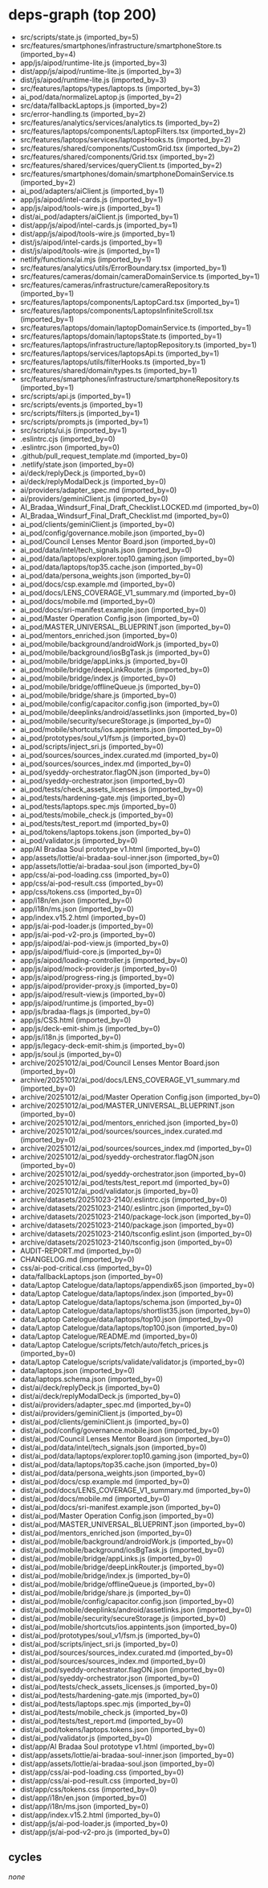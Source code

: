# deps-graph (top 200)
- src/scripts/state.js  (imported_by=5)
- src/features/smartphones/infrastructure/smartphoneStore.ts  (imported_by=4)
- app/js/aipod/runtime-lite.js  (imported_by=3)
- dist/app/js/aipod/runtime-lite.js  (imported_by=3)
- dist/js/aipod/runtime-lite.js  (imported_by=3)
- src/features/laptops/types/laptops.ts  (imported_by=3)
- ai_pod/data/normalizeLaptop.js  (imported_by=2)
- src/data/fallbackLaptops.js  (imported_by=2)
- src/error-handling.ts  (imported_by=2)
- src/features/analytics/services/analytics.ts  (imported_by=2)
- src/features/laptops/components/LaptopFilters.tsx  (imported_by=2)
- src/features/laptops/services/laptopsHooks.ts  (imported_by=2)
- src/features/shared/components/CustomGrid.tsx  (imported_by=2)
- src/features/shared/components/Grid.tsx  (imported_by=2)
- src/features/shared/services/queryClient.ts  (imported_by=2)
- src/features/smartphones/domain/smartphoneDomainService.ts  (imported_by=2)
- ai_pod/adapters/aiClient.js  (imported_by=1)
- app/js/aipod/intel-cards.js  (imported_by=1)
- app/js/aipod/tools-wire.js  (imported_by=1)
- dist/ai_pod/adapters/aiClient.js  (imported_by=1)
- dist/app/js/aipod/intel-cards.js  (imported_by=1)
- dist/app/js/aipod/tools-wire.js  (imported_by=1)
- dist/js/aipod/intel-cards.js  (imported_by=1)
- dist/js/aipod/tools-wire.js  (imported_by=1)
- netlify/functions/ai.mjs  (imported_by=1)
- src/features/analytics/utils/ErrorBoundary.tsx  (imported_by=1)
- src/features/cameras/domain/cameraDomainService.ts  (imported_by=1)
- src/features/cameras/infrastructure/cameraRepository.ts  (imported_by=1)
- src/features/laptops/components/LaptopCard.tsx  (imported_by=1)
- src/features/laptops/components/LaptopsInfiniteScroll.tsx  (imported_by=1)
- src/features/laptops/domain/laptopDomainService.ts  (imported_by=1)
- src/features/laptops/domain/laptopsState.ts  (imported_by=1)
- src/features/laptops/infrastructure/laptopRepository.ts  (imported_by=1)
- src/features/laptops/services/laptopsApi.ts  (imported_by=1)
- src/features/laptops/utils/filterHooks.ts  (imported_by=1)
- src/features/shared/domain/types.ts  (imported_by=1)
- src/features/smartphones/infrastructure/smartphoneRepository.ts  (imported_by=1)
- src/scripts/api.js  (imported_by=1)
- src/scripts/events.js  (imported_by=1)
- src/scripts/filters.js  (imported_by=1)
- src/scripts/prompts.js  (imported_by=1)
- src/scripts/ui.js  (imported_by=1)
- .eslintrc.cjs  (imported_by=0)
- .eslintrc.json  (imported_by=0)
- .github/pull_request_template.md  (imported_by=0)
- .netlify/state.json  (imported_by=0)
- ai/deck/replyDeck.js  (imported_by=0)
- ai/deck/replyModalDeck.js  (imported_by=0)
- ai/providers/adapter_spec.md  (imported_by=0)
- ai/providers/geminiClient.js  (imported_by=0)
- AI_Bradaa_Windsurf_Final_Draft_Checklist.LOCKED.md  (imported_by=0)
- AI_Bradaa_Windsurf_Final_Draft_Checklist.md  (imported_by=0)
- ai_pod/clients/geminiClient.js  (imported_by=0)
- ai_pod/config/governance.mobile.json  (imported_by=0)
- ai_pod/Council Lenses Mentor Board.json  (imported_by=0)
- ai_pod/data/intel/tech_signals.json  (imported_by=0)
- ai_pod/data/laptops/explorer.top10.gaming.json  (imported_by=0)
- ai_pod/data/laptops/top35.cache.json  (imported_by=0)
- ai_pod/data/persona_weights.json  (imported_by=0)
- ai_pod/docs/csp.example.md  (imported_by=0)
- ai_pod/docs/LENS_COVERAGE_V1_summary.md  (imported_by=0)
- ai_pod/docs/mobile.md  (imported_by=0)
- ai_pod/docs/sri-manifest.example.json  (imported_by=0)
- ai_pod/Master Operation Config.json  (imported_by=0)
- ai_pod/MASTER_UNIVERSAL_BLUEPRINT.json  (imported_by=0)
- ai_pod/mentors_enriched.json  (imported_by=0)
- ai_pod/mobile/background/androidWork.js  (imported_by=0)
- ai_pod/mobile/background/iosBgTask.js  (imported_by=0)
- ai_pod/mobile/bridge/appLinks.js  (imported_by=0)
- ai_pod/mobile/bridge/deepLinkRouter.js  (imported_by=0)
- ai_pod/mobile/bridge/index.js  (imported_by=0)
- ai_pod/mobile/bridge/offlineQueue.js  (imported_by=0)
- ai_pod/mobile/bridge/share.js  (imported_by=0)
- ai_pod/mobile/config/capacitor.config.json  (imported_by=0)
- ai_pod/mobile/deeplinks/android/assetlinks.json  (imported_by=0)
- ai_pod/mobile/security/secureStorage.js  (imported_by=0)
- ai_pod/mobile/shortcuts/ios.appintents.json  (imported_by=0)
- ai_pod/prototypes/soul_v1/fsm.js  (imported_by=0)
- ai_pod/scripts/inject_sri.js  (imported_by=0)
- ai_pod/sources/sources_index.curated.md  (imported_by=0)
- ai_pod/sources/sources_index.md  (imported_by=0)
- ai_pod/syeddy-orchestrator.flagON.json  (imported_by=0)
- ai_pod/syeddy-orchestrator.json  (imported_by=0)
- ai_pod/tests/check_assets_licenses.js  (imported_by=0)
- ai_pod/tests/hardening-gate.mjs  (imported_by=0)
- ai_pod/tests/laptops.spec.mjs  (imported_by=0)
- ai_pod/tests/mobile_check.js  (imported_by=0)
- ai_pod/tests/test_report.md  (imported_by=0)
- ai_pod/tokens/laptops.tokens.json  (imported_by=0)
- ai_pod/validator.js  (imported_by=0)
- app/AI Bradaa Soul prototype v1.html  (imported_by=0)
- app/assets/lottie/ai-bradaa-soul-inner.json  (imported_by=0)
- app/assets/lottie/ai-bradaa-soul.json  (imported_by=0)
- app/css/ai-pod-loading.css  (imported_by=0)
- app/css/ai-pod-result.css  (imported_by=0)
- app/css/tokens.css  (imported_by=0)
- app/i18n/en.json  (imported_by=0)
- app/i18n/ms.json  (imported_by=0)
- app/index.v15.2.html  (imported_by=0)
- app/js/ai-pod-loader.js  (imported_by=0)
- app/js/ai-pod-v2-pro.js  (imported_by=0)
- app/js/aipod/ai-pod-view.js  (imported_by=0)
- app/js/aipod/fluid-core.js  (imported_by=0)
- app/js/aipod/loading-controller.js  (imported_by=0)
- app/js/aipod/mock-provider.js  (imported_by=0)
- app/js/aipod/progress-ring.js  (imported_by=0)
- app/js/aipod/provider-proxy.js  (imported_by=0)
- app/js/aipod/result-view.js  (imported_by=0)
- app/js/aipod/runtime.js  (imported_by=0)
- app/js/bradaa-flags.js  (imported_by=0)
- app/js/CSS.html  (imported_by=0)
- app/js/deck-emit-shim.js  (imported_by=0)
- app/js/i18n.js  (imported_by=0)
- app/js/legacy-deck-emit-shim.js  (imported_by=0)
- app/js/soul.js  (imported_by=0)
- archive/20251012/ai_pod/Council Lenses Mentor Board.json  (imported_by=0)
- archive/20251012/ai_pod/docs/LENS_COVERAGE_V1_summary.md  (imported_by=0)
- archive/20251012/ai_pod/Master Operation Config.json  (imported_by=0)
- archive/20251012/ai_pod/MASTER_UNIVERSAL_BLUEPRINT.json  (imported_by=0)
- archive/20251012/ai_pod/mentors_enriched.json  (imported_by=0)
- archive/20251012/ai_pod/sources/sources_index.curated.md  (imported_by=0)
- archive/20251012/ai_pod/sources/sources_index.md  (imported_by=0)
- archive/20251012/ai_pod/syeddy-orchestrator.flagON.json  (imported_by=0)
- archive/20251012/ai_pod/syeddy-orchestrator.json  (imported_by=0)
- archive/20251012/ai_pod/tests/test_report.md  (imported_by=0)
- archive/20251012/ai_pod/validator.js  (imported_by=0)
- archive/datasets/20251023-2140/.eslintrc.cjs  (imported_by=0)
- archive/datasets/20251023-2140/.eslintrc.json  (imported_by=0)
- archive/datasets/20251023-2140/package-lock.json  (imported_by=0)
- archive/datasets/20251023-2140/package.json  (imported_by=0)
- archive/datasets/20251023-2140/tsconfig.eslint.json  (imported_by=0)
- archive/datasets/20251023-2140/tsconfig.json  (imported_by=0)
- AUDIT-REPORT.md  (imported_by=0)
- CHANGELOG.md  (imported_by=0)
- css/ai-pod-critical.css  (imported_by=0)
- data/fallbackLaptops.json  (imported_by=0)
- data/Laptop Catelogue/data/laptops/appendix65.json  (imported_by=0)
- data/Laptop Catelogue/data/laptops/index.json  (imported_by=0)
- data/Laptop Catelogue/data/laptops/schema.json  (imported_by=0)
- data/Laptop Catelogue/data/laptops/shortlist35.json  (imported_by=0)
- data/Laptop Catelogue/data/laptops/top10.json  (imported_by=0)
- data/Laptop Catelogue/data/laptops/top100.json  (imported_by=0)
- data/Laptop Catelogue/README.md  (imported_by=0)
- data/Laptop Catelogue/scripts/fetch/auto/fetch_prices.js  (imported_by=0)
- data/Laptop Catelogue/scripts/validate/validator.js  (imported_by=0)
- data/laptops.json  (imported_by=0)
- data/laptops.schema.json  (imported_by=0)
- dist/ai/deck/replyDeck.js  (imported_by=0)
- dist/ai/deck/replyModalDeck.js  (imported_by=0)
- dist/ai/providers/adapter_spec.md  (imported_by=0)
- dist/ai/providers/geminiClient.js  (imported_by=0)
- dist/ai_pod/clients/geminiClient.js  (imported_by=0)
- dist/ai_pod/config/governance.mobile.json  (imported_by=0)
- dist/ai_pod/Council Lenses Mentor Board.json  (imported_by=0)
- dist/ai_pod/data/intel/tech_signals.json  (imported_by=0)
- dist/ai_pod/data/laptops/explorer.top10.gaming.json  (imported_by=0)
- dist/ai_pod/data/laptops/top35.cache.json  (imported_by=0)
- dist/ai_pod/data/persona_weights.json  (imported_by=0)
- dist/ai_pod/docs/csp.example.md  (imported_by=0)
- dist/ai_pod/docs/LENS_COVERAGE_V1_summary.md  (imported_by=0)
- dist/ai_pod/docs/mobile.md  (imported_by=0)
- dist/ai_pod/docs/sri-manifest.example.json  (imported_by=0)
- dist/ai_pod/Master Operation Config.json  (imported_by=0)
- dist/ai_pod/MASTER_UNIVERSAL_BLUEPRINT.json  (imported_by=0)
- dist/ai_pod/mentors_enriched.json  (imported_by=0)
- dist/ai_pod/mobile/background/androidWork.js  (imported_by=0)
- dist/ai_pod/mobile/background/iosBgTask.js  (imported_by=0)
- dist/ai_pod/mobile/bridge/appLinks.js  (imported_by=0)
- dist/ai_pod/mobile/bridge/deepLinkRouter.js  (imported_by=0)
- dist/ai_pod/mobile/bridge/index.js  (imported_by=0)
- dist/ai_pod/mobile/bridge/offlineQueue.js  (imported_by=0)
- dist/ai_pod/mobile/bridge/share.js  (imported_by=0)
- dist/ai_pod/mobile/config/capacitor.config.json  (imported_by=0)
- dist/ai_pod/mobile/deeplinks/android/assetlinks.json  (imported_by=0)
- dist/ai_pod/mobile/security/secureStorage.js  (imported_by=0)
- dist/ai_pod/mobile/shortcuts/ios.appintents.json  (imported_by=0)
- dist/ai_pod/prototypes/soul_v1/fsm.js  (imported_by=0)
- dist/ai_pod/scripts/inject_sri.js  (imported_by=0)
- dist/ai_pod/sources/sources_index.curated.md  (imported_by=0)
- dist/ai_pod/sources/sources_index.md  (imported_by=0)
- dist/ai_pod/syeddy-orchestrator.flagON.json  (imported_by=0)
- dist/ai_pod/syeddy-orchestrator.json  (imported_by=0)
- dist/ai_pod/tests/check_assets_licenses.js  (imported_by=0)
- dist/ai_pod/tests/hardening-gate.mjs  (imported_by=0)
- dist/ai_pod/tests/laptops.spec.mjs  (imported_by=0)
- dist/ai_pod/tests/mobile_check.js  (imported_by=0)
- dist/ai_pod/tests/test_report.md  (imported_by=0)
- dist/ai_pod/tokens/laptops.tokens.json  (imported_by=0)
- dist/ai_pod/validator.js  (imported_by=0)
- dist/app/AI Bradaa Soul prototype v1.html  (imported_by=0)
- dist/app/assets/lottie/ai-bradaa-soul-inner.json  (imported_by=0)
- dist/app/assets/lottie/ai-bradaa-soul.json  (imported_by=0)
- dist/app/css/ai-pod-loading.css  (imported_by=0)
- dist/app/css/ai-pod-result.css  (imported_by=0)
- dist/app/css/tokens.css  (imported_by=0)
- dist/app/i18n/en.json  (imported_by=0)
- dist/app/i18n/ms.json  (imported_by=0)
- dist/app/index.v15.2.html  (imported_by=0)
- dist/app/js/ai-pod-loader.js  (imported_by=0)
- dist/app/js/ai-pod-v2-pro.js  (imported_by=0)

## cycles
_none_
